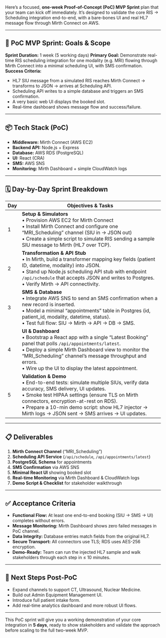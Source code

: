Here’s a focused, **one-week Proof-of-Concept (PoC) MVP Sprint** plan that your team can kick off immediately. It’s designed to validate the core RIS → Scheduling integration end-to-end, with a bare-bones UI and real HL7 message flow through Mirth Connect on AWS.

---

## 🏁 PoC MVP Sprint: Goals & Scope

**Sprint Duration:** 1 week (5 working days)
**Primary Goal:** Demonstrate real-time RIS scheduling integration for one modality (e.g. MRI) flowing through Mirth Connect into a minimal scheduling UI, with SMS confirmation.
**Success Criteria:**

* HL7 SIU message from a simulated RIS reaches Mirth Connect → transforms to JSON → arrives at Scheduling API.
* Scheduling API writes to a simple database and triggers an SMS confirmation.
* A very basic web UI displays the booked slot.
* Real-time dashboard shows message flow and success/failure.

---

## 📦 Tech Stack (PoC)

* **Middleware:** Mirth Connect (AWS EC2)
* **Backend API:** Node.js + Express
* **Database:** AWS RDS (PostgreSQL)
* **UI:** React (CRA)
* **SMS:** AWS SNS
* **Monitoring:** Mirth Dashboard + simple CloudWatch logs

---

## 🗓️ Day-by-Day Sprint Breakdown

| Day | Objectives & Tasks                                                                                                                                                                                                                                                                                                         |
| --- | -------------------------------------------------------------------------------------------------------------------------------------------------------------------------------------------------------------------------------------------------------------------------------------------------------------------------- |
| 1   | **Setup & Simulators**<br>• Provision AWS EC2 for Mirth Connect<br>• Install Mirth Connect and configure one “MRI\_Scheduling” channel (SIU in → JSON out)<br>• Create a simple script to simulate RIS sending a sample SIU message to Mirth (HL7 over TCP).                                                               |
| 2   | **Transformation & API Stub**<br>• In Mirth, build a transformer mapping key fields (patient ID, datetime, modality) into JSON.<br>• Stand up Node.js scheduling API stub with endpoint `/api/schedule` that accepts JSON and writes to Postgres.<br>• Verify Mirth → API connectivity.                                    |
| 3   | **SMS & Database**<br>• Integrate AWS SNS to send an SMS confirmation when a new record is inserted.<br>• Model a minimal “appointments” table in Postgres (id, patient\_id, modality, datetime, status).<br>• Test full flow: SIU → Mirth → API → DB → SMS.                                                               |
| 4   | **UI & Dashboard**<br>• Bootstrap a React app with a single “Latest Booking” panel that polls `/api/appointments/latest`.<br>• Deploy a simple Mirth Dashboard view to monitor the “MRI\_Scheduling” channel’s message throughput and errors.<br>• Wire up the UI to display the latest appointment.                       |
| 5   | **Validation & Demo**<br>• End-to-end tests: simulate multiple SIUs, verify data accuracy, SMS delivery, UI updates.<br>• Smoke test HIPAA settings (ensure TLS on Mirth connectors, encryption-at-rest on RDS).<br>• Prepare a 10-min demo script: show HL7 injector → Mirth logs → JSON sent → SMS arrives → UI updates. |

---

## 📋 Deliverables

1. **Mirth Connect Channel** (“MRI\_Scheduling”)
2. **Scheduling API Service** (`/api/schedule`, `/api/appointments/latest`)
3. **PostgreSQL Schema** for appointments
4. **SMS Confirmation** via AWS SNS
5. **Minimal React UI** showing booked slot
6. **Real-time Monitoring** via Mirth Dashboard & CloudWatch logs
7. **Demo Script & Checklist** for stakeholder walkthrough

---

## ✅ Acceptance Criteria

* **Functional Flow:** At least one end-to-end booking (SIU → SMS → UI) completes without errors.
* **Message Monitoring:** Mirth Dashboard shows zero failed messages in PoC channel.
* **Data Integrity:** Database entries match fields from the original HL7.
* **Secure Transport:** All connectors use TLS; RDS uses AES-256 encryption.
* **Demo-Ready:** Team can run the injected HL7 sample and walk stakeholders through each step in ≤ 10 minutes.

---

## 🚀 Next Steps Post-PoC

* Expand channels to support CT, Ultrasound, Nuclear Medicine.
* Build out Admin Equipment Management UI.
* Introduce full patient intake form.
* Add real-time analytics dashboard and more robust UI flows.

---

This PoC sprint will give you a working demonstration of your core integration in **5 days**, ready to show stakeholders and validate the approach before scaling to the full two-week MVP.
